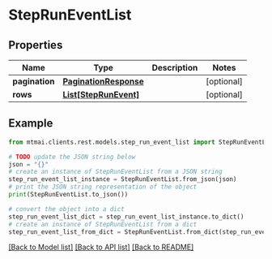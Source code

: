 # StepRunEventList


## Properties

Name | Type | Description | Notes
------------ | ------------- | ------------- | -------------
**pagination** | [**PaginationResponse**](PaginationResponse.md) |  | [optional] 
**rows** | [**List[StepRunEvent]**](StepRunEvent.md) |  | [optional] 

## Example

```python
from mtmai.clients.rest.models.step_run_event_list import StepRunEventList

# TODO update the JSON string below
json = "{}"
# create an instance of StepRunEventList from a JSON string
step_run_event_list_instance = StepRunEventList.from_json(json)
# print the JSON string representation of the object
print(StepRunEventList.to_json())

# convert the object into a dict
step_run_event_list_dict = step_run_event_list_instance.to_dict()
# create an instance of StepRunEventList from a dict
step_run_event_list_from_dict = StepRunEventList.from_dict(step_run_event_list_dict)
```
[[Back to Model list]](../README.md#documentation-for-models) [[Back to API list]](../README.md#documentation-for-api-endpoints) [[Back to README]](../README.md)


